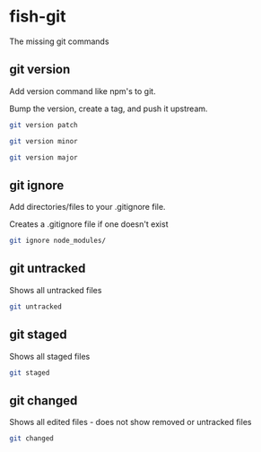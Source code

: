 # fish-git

The missing git commands

## git version

Add version command like npm's to git.

Bump the version, create a tag, and push it upstream.

```bash
git version patch

git version minor

git version major
```

## git ignore

Add directories/files to your .gitignore file.

Creates a .gitignore file if one doesn't exist

```bash
git ignore node_modules/
```

## git untracked

Shows all untracked files

```bash
git untracked
```

## git staged

Shows all staged files

```bash
git staged
```

## git changed

Shows all edited files - does not show removed or untracked files

```bash
git changed
```

